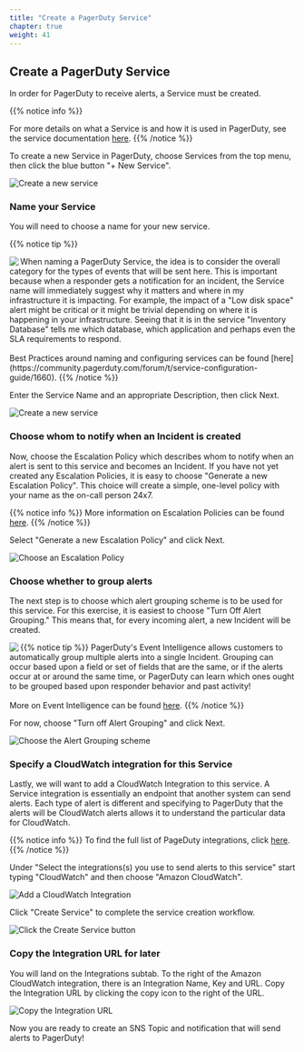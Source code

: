 ```yaml
---
title: "Create a PagerDuty Service"
chapter: true
weight: 41
---
```


## Create a PagerDuty Service

In order for PagerDuty to receive alerts, a Service must be created. 

{{% notice info %}}

For more details on what a Service is and how it is used in PagerDuty, see the service documentation [here](https://support.pagerduty.com/docs/services-and-integrations#create-a-new-service).
{{% /notice %}}

To create a new Service in PagerDuty, choose Services from the top menu, then click the blue button "+ New Service".

![Create a new service](/images/new_service.png)

### Name your Service

You will need to choose a name for your new service. 

{{% notice tip %}}

<img align="left" src="/images/pagey-2.png" style="max-width:70px"/>
When naming a PagerDuty Service, the idea is to consider the overall category for the types of events that will be sent here. This is important because when a responder gets a notification for an incident, the Service name will immediately suggest why it matters and where in my infrastructure it is impacting. For example, the impact of a "Low disk space" alert might be critical or it might be trivial depending on where it is happening in your infrastructure. Seeing that it is in the service "Inventory Database" tells me which database, which application and perhaps even the SLA requirements to respond. <br/><br/> Best Practices around naming and configuring services can be found [here](https://community.pagerduty.com/forum/t/service-configuration-guide/1660).
{{% /notice %}}

Enter the Service Name and an appropriate Description, then click Next.


![Create a new service](/images/new_service_1.png)

### Choose whom to notify when an Incident is created

Now, choose the Escalation Policy which describes whom to notify when an alert is sent to this service and becomes an Incident. If you have not yet created any Escalation Policies, it is easy to choose "Generate a new Escalation Policy". This choice will create a simple, one-level policy with your name as the on-call person 24x7. 

{{% notice info %}}
More information on Escalation Policies can be found [here](https://support.pagerduty.com/docs/escalation-policies).
{{% /notice %}}

Select "Generate a new Escalation Policy" and click Next.

![Choose an Escalation Policy](/images/new_service_2.png)

### Choose whether to group alerts

The next step is to choose which alert grouping scheme is to be used for this service. For this exercise, it is easiest to choose "Turn Off Alert Grouping." This means that, for every incoming alert, a new Incident will be created.

{{% notice tip %}}
<img align="left" src="/images/pagey-2.png" style="max-width:70px"/>
PagerDuty's Event Intelligence allows customers to automatically group multiple alerts into a single Incident. Grouping can occur based upon a field or set of fields that are the same, or if the alerts occur at or around the same time, or PagerDuty can learn which ones ought to be grouped based upon responder behavior and past activity! 
<br/><br/>
More on Event Intelligence can be found [here](https://support.pagerduty.com/docs/event-intelligence).
{{% /notice %}}

For now, choose "Turn off Alert Grouping" and click Next.

![Choose the Alert Grouping scheme](/images/new_service_3.png)

### Specify a CloudWatch integration for this Service 
Lastly, we will want to add a CloudWatch Integration to this service. A Service integration is essentially an endpoint that another system can send alerts. Each type of alert is different and specifying to PagerDuty that the alerts will be CloudWatch alerts allows it to understand the particular data for CloudWatch.

{{% notice info %}}
To find the full list of PageDuty integrations, click [here](https://www.pagerduty.com/integrations/).
{{% /notice %}}

Under "Select the integrations(s) you use to send alerts to this service" start typing "CloudWatch" and then choose "Amazon CloudWatch".

![Add a CloudWatch Integration](/images/new_service_4.png)

Click "Create Service" to complete the service creation workflow.

![Click the Create Service button](/images/new_service_5.png)

### Copy the Integration URL for later

You will land on the Integrations subtab. To the right of the Amazon CloudWatch integration, there is an Integration Name, Key and URL. Copy the Integration URL by clicking the copy icon to the right of the URL.

![Copy the Integration URL](/images/new_service_6.png)

Now you are ready to create an SNS Topic and notification that will send alerts to PagerDuty!


